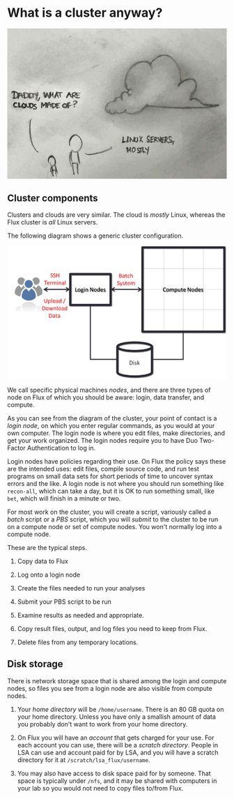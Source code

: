 
# What is a cluster anyway?

![What are clouds made of?](./images/cloud.jpg)

## Cluster components

Clusters and clouds are very similar. The cloud is _mostly_ Linux,
whereas the Flux cluster is _all_ Linux servers.

The following diagram shows a generic cluster configuration.

![Generic cluster configuration](./images/hpc_system_diagram.png)

We call specific physical machines _nodes_, and there are three types of
node on Flux of which you should be aware:  login, data transfer, and
compute.

As you can see from the diagram of the cluster, your point of contact is a
_login node_, on which you enter regular commands, as you would at your
own computer.  The login node is where you edit files, make directories,
and get your work organized.  The login nodes require you to have Duo
Two-Factor Authentication to log in.

Login nodes have policies regarding their use. On Flux the policy says these
are the intended uses:  edit files, compile source code, and run test
programs on small data sets for short periods of time to uncover syntax
errors and the like. A login node is not where you should run something
like `recon-all`, which can take a day, but it is OK to run something
small, like `bet`, which will finish in a minute or two.

For most work on the cluster, you will create a script, variously called
a _batch_ script or a _PBS_ script, which you will _submit_ to the cluster
to be run on a compute node or set of compute nodes.  You won't normally
log into a compute node.

These are the typical steps.

1. Copy data to Flux

1. Log onto a login node

1. Create the files needed to run your analyses

1. Submit your PBS script to be run

1. Examine results as needed and appropriate.

1. Copy result files, output, and log files you need to keep from
   Flux.

1. Delete files from any temporary locations.

## Disk storage

There is network storage space that is shared among the login and compute
nodes, so files you see from a login node are also visible from compute
nodes.

1. Your _home directory_ will be `/home/username`.  There is an 80 GB quota
   on your home directory.  Unless you have only a smallish amount of data
   you probably don't want to work from your home directory.

1. On Flux you will have an _account_ that gets charged for your use. For
   each account you can use, there will be a _scratch directory_.  People
   in LSA can use and account paid for by LSA, and you will have a
   scratch directory for it at `/scratch/lsa_flux/username`.

1. You may also have access to disk space paid for by someone.  That space
   is typically under `/nfs`, and it may be shared with computers in your
   lab so you would not need to copy files to/from Flux.

